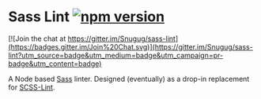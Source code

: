 # Sass Lint [![npm version](https://badge.fury.io/js/sass-lint.svg)](http://badge.fury.io/js/sass-lint)

[![Join the chat at https://gitter.im/Snugug/sass-lint](https://badges.gitter.im/Join%20Chat.svg)](https://gitter.im/Snugug/sass-lint?utm_source=badge&utm_medium=badge&utm_campaign=pr-badge&utm_content=badge)

A Node based [Sass](http://sass-lang.com/) linter. Designed (eventually) as a drop-in replacement for [SCSS-Lint](https://github.com/causes/scss-lint).